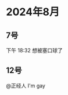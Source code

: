 # 2024年8月

<script setup lang="ts">
import { QTagColors } from 'fake-qq-ui';

</script>

## 7号

<q-window title="Minecraft资源群">

<q-tip>下午 18:32</q-tip>
<q-text name="蜜桃酱可爱捏🤤" tag="LV100 xxx" :tag-color="QTagColors.purple"
avatar="https://q2.qlogo.cn/headimg_dl?dst_uin=2944162986&spec=100">想被塞口球了</q-text>

</q-window>

## 12号

<q-window title="我的世界话题群">

<q-text name="君羊扌罢子" tag="LV84 男娘控" :tag-color="QTagColors.purple"
avatar="https://q2.qlogo.cn/headimg_dl?dst_uin=3030376163&spec=100" ><a at>@正经人</a> I'm gay</q-text>

</q-window>


